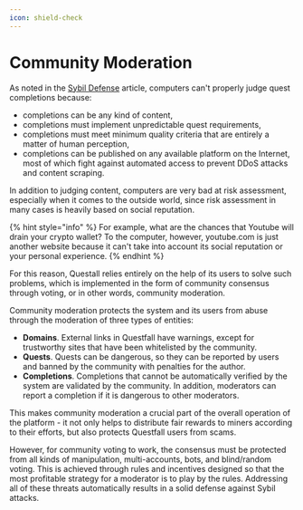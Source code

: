 ```yaml
---
icon: shield-check
---
```


# Community Moderation

As noted in the [Sybil Defense](../../overview/sybil-defence.md) article, computers can't properly judge quest completions because:

* completions can be any kind of content,
* completions must implement unpredictable quest requirements,
* completions must meet minimum quality criteria that are entirely a matter of human perception,
* completions can be published on any available platform on the Internet, most of which fight against automated access to prevent DDoS attacks and content scraping.

In addition to judging content, computers are very bad at risk assessment, especially when it comes to the outside world, since risk assessment in many cases is heavily based on social reputation.

{% hint style="info" %}
For example, what are the chances that Youtube will drain your crypto wallet? To the computer, however, youtube.com is just another website because it can't take into account its social reputation or your personal experience.
{% endhint %}

For this reason, Questall relies entirely on the help of its users to solve such problems, which is implemented in the form of community consensus through voting, or in other words, community moderation.

Community moderation protects the system and its users from abuse through the moderation of three types of entities:

* **Domains**. External links in Questfall have warnings, except for trustworthy sites that have been whitelisted by the community.
* **Quests**. Quests can be dangerous, so they can be reported by users and banned by the community with penalties for the author.
* **Completions**. Completions that cannot be automatically verified by the system are validated by the community. In addition, moderators can report a completion if it is dangerous to other moderators.

This makes community moderation a crucial part of the overall operation of the platform - it not only helps to distribute fair rewards to miners according to their efforts, but also protects Questfall users from scams.

However, for community voting to work, the consensus must be protected from all kinds of manipulation, multi-accounts, bots, and blind/random voting. This is achieved through rules and incentives designed so that the most profitable strategy for a moderator is to play by the rules. Addressing all of these threats automatically results in a solid defense against Sybil attacks.
